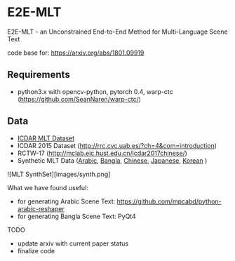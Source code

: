 # E2E-MLT
 E2E-MLT - an Unconstrained End-to-End Method for Multi-Language Scene Text
 
code base for:  https://arxiv.org/abs/1801.09919

## Requirements
  - python3.x with opencv-python, pytorch 0.4, warp-ctc (https://github.com/SeanNaren/warp-ctc/)  
  
  
## Data 

 - [ICDAR MLT Dataset](http://rrc.cvc.uab.es/?ch=8&com=introduction)
 - ICDAR 2015 Dataset (http://rrc.cvc.uab.es/?ch=4&com=introduction)
 - RCTW-17 (http://mclab.eic.hust.edu.cn/icdar2017chinese/)
 - Synthetic MLT Data ([Arabic](http://ptak.felk.cvut.cz/public_datasets/SyntText/Arabic.zip), [Bangla](http://ptak.felk.cvut.cz/public_datasets/SyntText/Bangla.zip), [Chinese](http://ptak.felk.cvut.cz/public_datasets/SyntText/Chinese.zip), [Japanese](http://ptak.felk.cvut.cz/public_datasets/SyntText/Japanese.zip), [Korean](http://ptak.felk.cvut.cz/public_datasets/SyntText/Korean.zip)  )

![MLT SynthSet][images/synth.png]

What we have found useful:
 - for generating Arabic Scene Text: https://github.com/mpcabd/python-arabic-reshaper 
 - for generating Bangla Scene Text: PyQt4


TODO
 - update arxiv with current paper status
 - finalize code 

